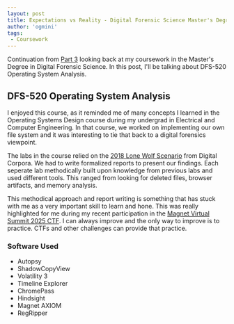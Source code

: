 ```yaml
---
layout: post
title: Expectations vs Reality - Digital Forensic Science Master's Degree Part 4
author: 'ogmini'
tags:
 - Coursework
---
```


Continuation from [Part 3](https://ogmini.github.io/2025/02/17/DFS-510.html) looking back at my coursework in the Master's Degree in Digital Forensic Science. In this post, I'll be talking about DFS-520 Operating System Analysis.

## DFS-520 Operating System Analysis

I enjoyed this course, as it reminded me of many concepts I learned in the Operating Systems Design course during my undergrad in Electrical and Computer Engineering. In that course, we worked on implementing our own file system and it was interesting to tie that back to a digital forensics viewpoint.

The labs in the course relied on the [2018 Lone Wolf Scenario](https://digitalcorpora.org/corpora/scenarios/2018-lone-wolf-scenario/) from Digital Corpora. We had to write formalized reports to present our findings. Each seperate lab methodically built upon knowledge from previous labs and used different tools. This ranged from looking for deleted files, browser artifacts, and memory analysis.

This methodical approach and report writing is something that has stuck with me as a very important skill to learn and hone. This was really highlighted for me during my recent participation in the [Magnet Virtual Summit 2025 CTF](https://ogmini.github.io/2025/02/13/Magnet-CTF-Post-Analysis.html). I can always improve and the only way to improve is to practice. CTFs and other challenges can provide that practice.

### Software Used

- Autopsy
- ShadowCopyView
- Volatility 3
- Timeline Explorer
- ChromePass
- Hindsight
- Magnet AXIOM
- RegRipper
